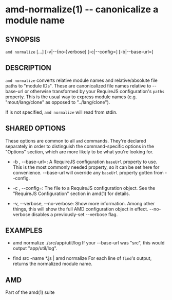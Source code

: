 amd-normalize(1) -- canonicalize a module name
==============================================


SYNOPSIS
--------

`amd normalize` [<module>...]  [-v|--(no-)verbose] [-c|--config=<path>]
                [-b|--base-url=<url>]


DESCRIPTION
-----------

`amd normalize` converts relative module names and relative/absolute file paths
to "module IDs". These are canonicalized file names relative to --base-url or
otherwise transformed by your RequireJS configuration's `paths` property. This
is the usual way to express module names (e.g. "mout/lang/clone" as opposed to
"../lang/clone").

If <module> is not specified, `amd normalize` will read from stdin.


SHARED OPTIONS
--------------

These options are common to all `amd` commands. They're declared separately in
order to distinguish the command-specific options in the "Options" section,
which are more likely to be what you're looking for.

* -b <path>, --base-url=<path>:
  A RequireJS configuration `baseUrl` property to use. This is the most
  commonly needed property, so it can be set here for convenience. --base-url
  will override any `baseUrl` property gotten from --config.

* -c <path>, --config=<path>:
  The file <path> to a RequireJS configuration object. See the "RequireJS
  Configuration" section in amd(1) for details.

* -v, --verbose, --no-verbose:
  Show more information. Among other things, this will show the full AMD
  configuration object in effect. --no-verbose disables a previously-set
  --verbose flag.


EXAMPLES
--------

* amd normalize ./src/app/util/log
  If your --base-url was "src", this would output "app/util/log".

* find src -name \*.js | amd normalize
  For each line of `find`'s output, returns the normalized module name.


AMD
---

Part of the amd(1) suite
